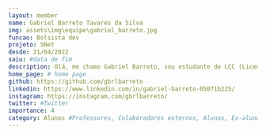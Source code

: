 ```yaml
---
layout: member
name: Gabriel Barreto Tavares da Silva
img: assets\img\equipe\gabriel_barreto.jpg
funcao: Bolsista dev
projeto: SNet
desde: 21/04/2022
saiu: #data de fim
description: Olá, me chamo Gabriel Barreto, sou estudante de LCC (Licenciatura em Ciência da Computação) da UFPB e faço parte do AYTY colaborando com a empresa ServiceNet como Desenvolvedor. Eu atuo de desenvolvimento de uma aplicação de médicos e pacientes. As tecnologias que estou mais habituado são Python com a Framework Django, HTML, CSS, JavaScript e SQL. 
home_page: # home page
github: https://github.com/gbrlbarreto
linkedin: https://www.linkedin.com/in/gabriel-barreto-05071b225/
instagram: https://instagram.com/gbrlbarreto/
twitter: #Twitter
importance: 4
category: Alunos #Professores, Colaboradores externos, Alunos, Ex-alunos
---
```

